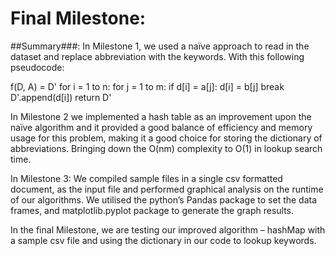 # Final Milestone: 

##Summary###: In Milestone 1, we used a naïve approach to read in the dataset and replace abbreviation with the keywords. With this following pseudocode: 
 
f(D, A) = D' for i = 1 to n:  for j = 1 to m:  if d[i] = a[j]:  d[i] = b[j]  break  D'.append(d[i]) return D'

In Milestone 2 we implemented a hash table as an improvement upon the naïve algorithm and it provided a good balance of efficiency and memory usage for this problem, making it a good choice for storing the dictionary of abbreviations. Bringing down the O(nm) complexity to O(1) in lookup search time.

In Milestone 3: We compiled sample files in a single csv formatted document, as the input file and performed graphical analysis on the runtime of our algorithms. We utilised the python’s Pandas package to set the data frames, and matplotlib.pyplot package to generate the graph results.

In the final Milestone, we are testing our improved algorithm – hashMap with a sample csv file and using the dictionary in our code to lookup keywords.

